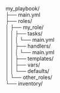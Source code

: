 my_playbook/ <br>
├── main.yml<br>
├── roles/<br>
│   ├── my_role/<br>
│   │   ├── tasks/<br>
│   │   │   └── main.yml<br>
│   │   ├── handlers/<br>
│   │   │   └── main.yml<br>
│   │   ├── templates/<br>
│   │   ├── vars/<br>
│   │   └── defaults/<br>
│   └── other_roles/<br>
└── inventory/<br>
